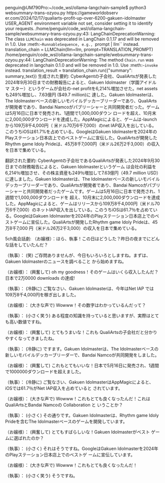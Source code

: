 penguin@UM790Pro:~/code_wsl/ollama-langchain-sample$ python3 websummary-trans-ozyou.py https://gameworldobserv
er.com/2024/12/17/qualiarts-profit-up-over-6200-gakuen-idolmaster
USER_AGENT environment variable not set, consider setting it to identify your requests.
/home/penguin/code_wsl/ollama-langchain-sample/websummary-trans-ozyou.py:43: LangChainDeprecationWarning: The class `LLMChain` was deprecated in LangChain 0.1.17 and will be removed in 1.0. Use :meth:`~RunnableSequence, e.g., `prompt | llm`` instead.
  translation_chain = LLMChain(llm=llm, prompt=TRANSLATION_PROMPT)
/home/penguin/code_wsl/ollama-langchain-sample/websummary-trans-ozyou.py:44: LangChainDeprecationWarning: The method `Chain.run` was deprecated in langchain 0.1.0 and will be removed in 1.0. Use :meth:`~invoke` instead.
  translation_result = translation_chain.run({"summary": summary_text})
生成された要約:
CyberAgentの子会社、QualiArtsが発表した2024年9月30日までの財務報告によると、Gakuen Idolmaster（学園アイドルマ スター）というゲームが会社の-net profitを6,214%増加させた。net assetsも249%増加し、7.63億円 ($49.7 million)に 達した。Gakuen Idolmasterは、The Idolmasterベースの新しいモバイルデッカーブリーダーであり、QualiArtsが開発者であり、Bandai Namcoがパブリーシャーと共同開発者だった。ゲームは5月16日に日本で発売され、1週間で1,000,000ダウン ロードを超え、10月末に2,000,000ダウンロードを達成した。AppMagicによると、ゲームは-launchから109万8千4,000円（ 米ドル70万6千7,000）のnet IAP収入を出している。このうちiOSは61.7%を占めている。GoogleはGakuen Idolmasterを2024年のPlayステーション日本店上でのベストゲームに宣伝した。QualiArtsが開発したRhythm game Idoly Prideは、45万8千7,000円（米ドル26万2千3,000）の収入を日本で集めている。

翻訳された要約:
CyberAgentの子会社であるQualiArtsが発表した2024年9月30日までの財務報告によると、Gakuen Idolmasterというゲーム は会社の利益を6,214％増加させ、その株主資産も249％増加して7.63億円（49.7 million USD）に達しました。Gakuen Idolmasterは、The Idolmasterベースの新しいモバイルデッカーブリーダーであり、QualiArtsが開発者であり、Bandai Namcoがパブリーシャーと共同開発者だったゲームです。ゲームは5月16日に日本で発売され、1週間で1,000,000ダウンロードを 超え、10月末に2,000,000ダウンロードを達成した。AppMagicによると、ゲームはリリースから109万8千4,000円（米ドル70万6千7,000）のネットIAP収入を出している。このうちiOSは61.7％を占めている。GoogleはGakuen Idolmasterを2024年のPlayステーション日本店上でのベストゲームに宣伝した。QualiArtsが開発したRhythm game Idoly Prideは、45万8千7,000 円（米ドル26万2千3,000）の収入を日本で集めている。

5ch風会話劇:
（お嬢様）：ほら、執事！この日はどうした？昨日の夜までにどんな話をしていたんだ？

（執事）： (笑) ご存問ありませんが、今日もいろいろとしますね。まずは、Gakuen Idolmasterのニュースを調べること から始めますね。

（お嬢様）： (興奮して) oh my goodness！そのゲームはいくら収入したんだ？日本で2万0000 downloads の達成!

（執事）： (冷静に) ご覧なさい、Gakuen Idolmasterは、今年はNet IAP では109万8千4,000円を稼ぎ出しました。

（お嬢様）： (大きな声で) Wowww！その数字はわかっているんだって？

（執事）： (小さく笑う) ある程度の知識を持っていると思いますが、実際はとても高い数値ですね。

（お嬢様）： (興奮して) とてもうまいな！これも QualiArtsの子会社だと分かりやすくなってきましたね。

（執事）： (冷静に) ですます。Gakuen Idolmasterは、The Idolmasterベースの新しいモバイルデッカーブリーダーで、Bandai Namcoが共同開発をしました。

（お嬢様）： (興奮して) これもとてもいいな！日本で5月16日に発売され、1週間で1000000ダウンロードを超えました。

（執事）： (冷静に) ご覧なさい、Gakuen IdolmasterはAppMagicによると、iOSでは61.7％がNet IAP収入を占めていると されています。

（お嬢様）： (大きな声で) Wowww！これもとても良くなったんだ！これはQualiArtsとBandai Namcoの Collaboration と いうことか？

（執事）： (小さく) その通りです。Gakuen Idolmasterは、Rhythm game Idoly Prideを含むThe Idolmasterベースのゲームを開発しています。

（お嬢様）： (興奮して) とてもすばらしいな！Gakuen Idolmasterがベスト ゲームに選ばれたのか？

（執事）： (小さく) それはそうですね。GoogleはGakuen Idolmasterを2024年のPlayステーション日本店上でのベストゲ ームに宣伝しています。

（お嬢様）： (大きな声で) Wowww！これもとても良くなったんだ！

（執事）： (小さく笑う) そうですね。